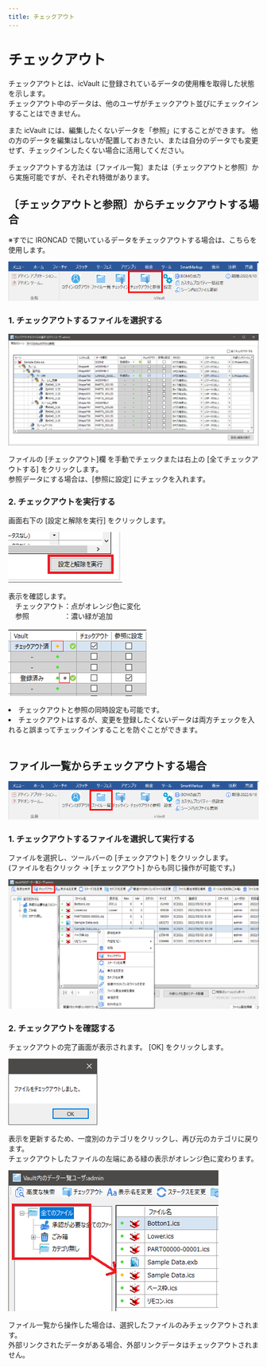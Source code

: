 ```yaml
---
title: チェックアウト
---
```


# チェックアウト
チェックアウトとは、icVault に登録されているデータの使用権を取得した状態を示します。<br>
チェックアウト中のデータは、他のユーザがチェックアウト並びにチェックインすることはできません。<br>

また icVault には、編集したくないデータを「参照」にすることができます。
他の方のデータを編集はしないが配置しておきたい、または自分のデータでも変更せず、チェックインしたくない場合に活用してください。

チェックアウトする方法は〔ファイル一覧〕または〔チェックアウトと参照〕から実施可能ですが、それぞれ特徴があります。

## 〔チェックアウトと参照〕からチェックアウトする場合
※すでに IRONCAD で開いているデータをチェックアウトする場合は、こちらを使用します。

![icVaultアドイン画面](./img/Checkout_001.png)

### 1. チェックアウトするファイルを選択する

![チェックアウトと参照画面](./img/Checkout_002.png)

ファイルの [チェックアウト]欄 を手動でチェックまたは右上の [全てチェックアウトする] をクリックします。<br>
参照データにする場合は、[参照に設定] にチェックを入れます。
<br>

### 2. チェックアウトを実行する
画面右下の [設定と解除を実行] をクリックします。<br>

![実行](./img/Checkout_003.png)

表示を確認します。<br>
　チェックアウト：点がオレンジ色に変化<br>
　参照　　　　　：濃い緑が追加

![チェックアウトと参照変更後](./img/Checkout_004.png)

<div class="note">
<li>チェックアウトと参照の同時設定も可能です。</li>
<li>チェックアウトはするが、変更を登録したくないデータは両方チェックを入れると誤まってチェックインすることを防ぐことができます。</li>
</div><br />

## ファイル一覧からチェックアウトする場合

![ファイル一覧アドイン](./img/Checkout_005.png)

### 1. チェックアウトするファイルを選択して実行する
ファイルを選択し、ツールバーの [チェックアウト] をクリックします。<br>
(ファイルを右クリック → [チェックアウト] からも同じ操作が可能です。)

![ファイル一覧](./img/Checkout_006.png)

### 2. チェックアウトを確認する
チェックアウトの完了画面が表示されます。
[OK] をクリックします。

![確認](./img/Checkout_007.png)

表示を更新するため、一度別のカテゴリをクリックし、再び元のカテゴリに戻ります。<br>
チェックアウトしたファイルの左端にある緑の表示がオレンジ色に変わります。

![カテゴリの変更](./img/Checkout_008.png)

<div class="note">
ファイル一覧から操作した場合は、選択したファイルのみチェックアウトされます。<br>
外部リンクされたデータがある場合、外部リンクデータはチェックアウトされません。
</div><br />

